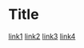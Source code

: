 # Title

[link1](https://something.com)
[link2](some-thing.html)
[link3](https://something.com)
[link4](some-thing.html)
